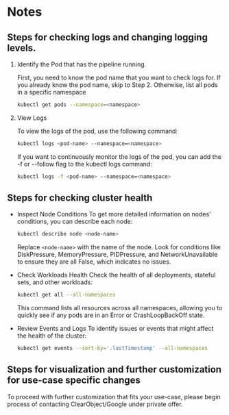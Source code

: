 # Notes

## Steps for checking logs and changing logging levels.

1. Identify the Pod that has the pipeline running. 

    First, you need to know the pod name that you want to check logs for. If you already know the pod name, skip to Step 2. Otherwise, list all pods in a specific namespace

    ```bash
    kubectl get pods --namespace=<namespace>
    ```
2. View Logs

    To view the logs of the pod, use the following command:

    ```bash
    kubectl logs <pod-name> --namespace=<namespace>
    ```

    If you want to continuously monitor the logs of the pod, you can add the -f or --follow flag to the kubectl logs command:
    ```bash
    kubectl logs -f <pod-name> --namespace=<namespace>
    ```

## Steps for checking cluster health

- Inspect Node Conditions
    To get more detailed information on nodes’ conditions, you can describe each node:
    ```bash
    kubectl describe node <node-name>
    ```
    Replace `<node-name>` with the name of the node. Look for conditions like DiskPressure, MemoryPressure, PIDPressure, and NetworkUnavailable to ensure they are all False, which indicates no issues.

- Check Workloads Health
    Check the health of all deployments, stateful sets, and other workloads:
    ```bash
    kubectl get all --all-namespaces
    ```
    This command lists all resources across all namespaces, allowing you to quickly see if any pods are in an Error or CrashLoopBackOff state.

- Review Events and Logs
    To identify issues or events that might affect the health of the cluster:
    ```bash
    kubectl get events --sort-by='.lastTimestamp' --all-namespaces
    ```

## Steps for visualization and further customization for use-case specific changes
To proceed with further customization that fits your use-case, please begin process of contacting ClearObject/Google under private offer.